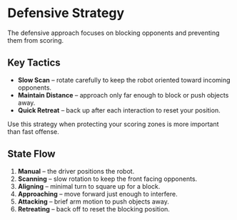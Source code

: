 # Defensive Strategy

The defensive approach focuses on blocking opponents and preventing them from scoring.

## Key Tactics

- **Slow Scan** – rotate carefully to keep the robot oriented toward incoming opponents.
- **Maintain Distance** – approach only far enough to block or push objects away.
- **Quick Retreat** – back up after each interaction to reset your position.

Use this strategy when protecting your scoring zones is more important than fast offense.

## State Flow

1. **Manual** – the driver positions the robot.
2. **Scanning** – slow rotation to keep the front facing opponents.
3. **Aligning** – minimal turn to square up for a block.
4. **Approaching** – move forward just enough to interfere.
5. **Attacking** – brief arm motion to push objects away.
6. **Retreating** – back off to reset the blocking position.
